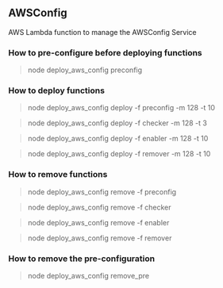 
## AWSConfig

AWS Lambda function to manage the AWSConfig Service


### How to pre-configure before deploying functions

  > node deploy_aws_config preconfig


### How to deploy functions

  > node deploy_aws_config deploy -f preconfig -m 128 -t 10

  > node deploy_aws_config deploy -f checker -m 128 -t 3

  > node deploy_aws_config deploy -f enabler -m 128 -t 10

  > node deploy_aws_config deploy -f remover -m 128 -t 10

### How to remove functions

  > node deploy_aws_config remove -f preconfig

  > node deploy_aws_config remove -f checker

  > node deploy_aws_config remove -f enabler

  > node deploy_aws_config remove -f remover

### How to remove the pre-configuration

  > node deploy_aws_config remove_pre
